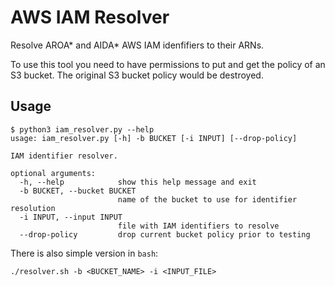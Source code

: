 AWS IAM Resolver
===

Resolve AROA\* and AIDA\* AWS IAM idenfifiers to their ARNs.

To use this tool you need to have permissions to put and get the policy of an S3 bucket. The original S3 bucket policy would be destroyed.

Usage
---

```
$ python3 iam_resolver.py --help
usage: iam_resolver.py [-h] -b BUCKET [-i INPUT] [--drop-policy]

IAM identifier resolver.

optional arguments:
  -h, --help            show this help message and exit
  -b BUCKET, --bucket BUCKET
                        name of the bucket to use for identifier resolution
  -i INPUT, --input INPUT
                        file with IAM identifiers to resolve
  --drop-policy         drop current bucket policy prior to testing
```

There is also simple version in `bash`:
```
./resolver.sh -b <BUCKET_NAME> -i <INPUT_FILE>
```

